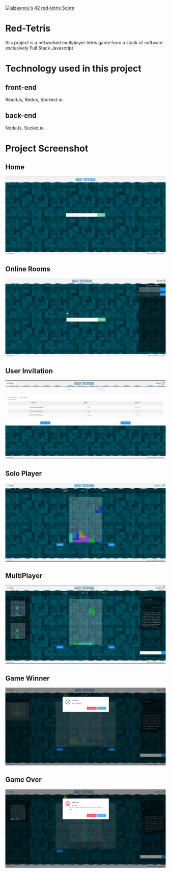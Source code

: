 [![alzaynou's 42 red-tetris Score](https://badge42.vercel.app/api/v2/cl2mjk5oo009709i7yb0upwvb/project/2457238)](https://github.com/alizaynoune)
# Red-Tetris
this project is a networked multiplayer tetris
game from a stack of software exclusively Full Stack Javascript

# Technology used in this project

## front-end
ReactJs, Redux, Sockect.io

## back-end
NodeJs, Socket.io

# Project Screenshot

## Home
![Homet](https://github.com/alizaynoune/Red-Tetris/blob/main/images/home.png?raw=true)

## Online Rooms
![Homet](https://github.com/alizaynoune/Red-Tetris/blob/main/images/onlineRooms.png?raw=true)

## User Invitation
![Homet](https://github.com/alizaynoune/Red-Tetris/blob/main/images/invitation.png?raw=true)

## Solo Player
![Homet](https://github.com/alizaynoune/Red-Tetris/blob/main/images/soloPlayer.png?raw=true)

## MultiPlayer
![Homet](https://github.com/alizaynoune/Red-Tetris/blob/main/images/multiplayer.png?raw=true)

## Game Winner
![Homet](https://github.com/alizaynoune/Red-Tetris/blob/main/images/gameWinner.png?raw=true)

## Game Over
![Homet](https://github.com/alizaynoune/Red-Tetris/blob/main/images/gameOver.png?raw=true)